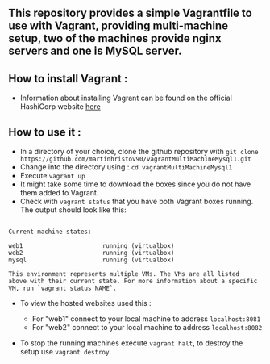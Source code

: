 ## This repository provides a simple Vagrantfile to use with Vagrant, providing multi-machine setup, two of the machines provide nginx servers and one is MySQL server.

## How to install Vagrant :

- Information about installing Vagrant can be found on the official HashiCorp website [here](https://www.vagrantup.com/docs/installation/)

## How to use it :

- In a directory of your choice, clone the github repository with `git clone https://github.com/martinhristov90/vagrantMultiMachineMysql1.git`
- Change into the directory using : `cd vagrantMultiMachineMysql1`
- Execute `vagrant up`
- It might take some time to download the boxes since you do not have them added to Vagrant.
- Check with `vagrant status` that you have both Vagrant boxes running. The output should look like this:
```shell

Current machine states:

web1                      running (virtualbox)
web2                      running (virtualbox)
mysql                     running (virtualbox)

This environment represents multiple VMs. The VMs are all listed
above with their current state. For more information about a specific
VM, run `vagrant status NAME`.

```

- To view the hosted websites used this :

    - For "web1" connect to your local machine to address `localhost:8081`
    - For "web2" connect to your local machine to address `localhost:8082`


- To stop the running machines execute `vagrant halt`, to destroy the setup use `vagrant destroy`.

